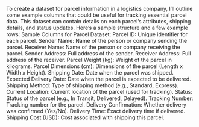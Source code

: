 To create a dataset for parcel information in a logistics company, I’ll outline some example columns that could be useful for tracking essential parcel data. This dataset can contain details on each parcel’s attributes, shipping details, and status updates. Here’s a sample structure and a few example rows:
Sample Columns for Parcel Dataset:
Parcel ID: Unique identifier for each parcel.
Sender Name: Name of the person or company sending the parcel.
Receiver Name: Name of the person or company receiving the parcel.
Sender Address: Full address of the sender.
Receiver Address: Full address of the receiver.
Parcel Weight (kg): Weight of the parcel in kilograms.
Parcel Dimensions (cm): Dimensions of the parcel (Length x Width x Height).
Shipping Date: Date when the parcel was shipped.
Expected Delivery Date: Date when the parcel is expected to be delivered.
Shipping Method: Type of shipping method (e.g., Standard, Express).
Current Location: Current location of the parcel (used for tracking).
Status: Status of the parcel (e.g., In Transit, Delivered, Delayed).
Tracking Number: Tracking number for the parcel.
Delivery Confirmation: Whether delivery was confirmed (Yes/No).
Delivery Time: Exact delivery time if delivered.
Shipping Cost (USD): Cost associated with shipping this parcel.
